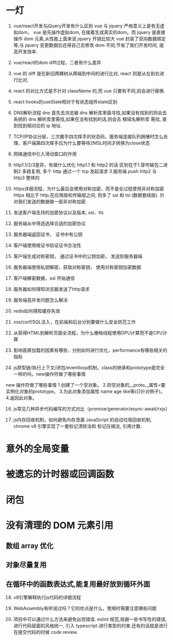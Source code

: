 # 一灯

1. vue/react开发与jQuery开发有什么区别
vue 与 jquery 严格意义上是有无虚拟dom， vue 是先操作虚拟dom, 在接着生成真实的dom。而 jquery 是直接操作 dom 元素,从性能上面来说 jquery 开销比较大
vue 封装了双向数据绑定等,与 jquery 变更数据后还得自己去修改 dom 不同,节省了我们开发时间, 提高开发效率.

2. vue/react的dom diff过程，二者有什么差异
  1. vue 的 diff 是在新旧两棵树从两端到中间的进行比对, react 则是从左到右进行比对,
  2. react 的对比方式是不针对 className 的,而 vue 只要有不同,则会进行替换.

3. react hooks的useState相对于有状态组件state区别

4. DNS解析流程
  dns 首先去浏览器 dns 解析库里面寻找,如果没有找到的则会去系统的 dns 解析库里需找,如果在没有找到的话,则会去 根域名解析库 需找, 直到找到相对应的 ip 地址.


5. TCP/IP协议分层，三次握手四次挥手的状态码，服务端连接队列拥堵时怎么处理，客户端第四次挥手后为什么要等待2MSL时间才转换为close状态

6. 网络通信中引入滑动窗口的作用

7. http1.1/2/3差异，有做什么优化
  http1.1 和 http2 的话 区别在于1.穿传输包二进制2.多路复用, 多个 http 通过一个 tcp 发起请求 3.服务端 push
  http2 与 http3  整体的

8. https详细流程，为什么最后会使用对称加密，而不是全过程使用非对称加密
  https 相比于 http,在应用层和传输层之间, 则多了 ssl 和 tsl (数据套结层). 针对我们发送的数据做一层非对称加密.
1. 发送客户端支持的加密协议以及版本, ssl、tls
2. 服务端从中筛选选择合适的加密协议
3. 服务器端返回证书， 证书中有公钥
4. 客户端使用根证书验证证书合法性
5. 客户端生成对称密钥， 通过证书中的公钥加密， 发送到服务器端
6. 服务器端使用私钥解密，获取对称密钥， 使用对称密钥加密数据
7. 客户端解密数据，ssl 开始通信

9. 服务器如何得知浏览器发送了http请求

10. 服务端高并发问题怎么解决

11. redis如何得知缓存失效

12. xss/csrf/SQL注入，在前端和后台分别要做什么安全防范工作

13. 从获得HTML到解析页面全流程，为什么栅格线程使用GPU计算而不是CPU计算

14. 影响首屏加载的因素有哪些，分别如何进行优化，performance有哪些相关的指标

15. js原型链/执行上下文/闭包/eventloop机制，class的继承和prototype是完全一样的吗，new操作符做了哪些事情

new 操作符做了哪些事情
1.创建了一个空对象。
2.将空对象的__proto__属性=要实例化对象的prototype。
3.为此对象添加属性 name age like等(只针对例子)。
4.返回此对象。


16. js常见几种异步代码编写的方式对比（promise/generator/async-await/rxjs）





17. js内存回收机制，如何避免内存泄漏
  JavaScript 的自动垃圾回收机制, chrome v8 引擎实现了一套标记清除法和 标记压缩法, 引用计数.
# 意外的全局变量
# 被遗忘的计时器或回调函数
# 闭包
# 没有清理的 DOM 元素引用

## 数组 array 优化
## 对象尽量复用
## 在循环中的函数表达式,能复用最好放到循环外面

18. v8引擎解释执行js代码的详细流程

19. WebAssembly有听说过吗？它的优点是什么，使用时需要注意哪些问题

20. 项目中可以通过什么方法来避免出现错误.
  eslint 规范,规避一些书写性的错误, 进行代码层面的风格统一, 引入 typescript 进行类型的约束.还有的话就是进行在提交代码的时候 code review.

